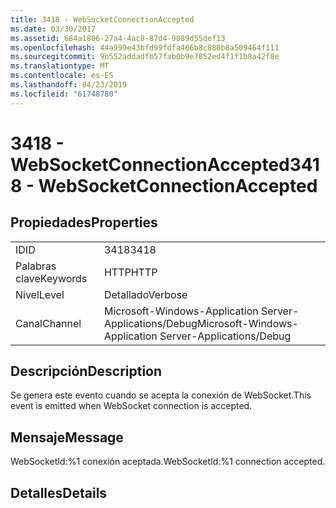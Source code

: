 ```yaml
---
title: 3418 - WebSocketConnectionAccepted
ms.date: 03/30/2017
ms.assetid: 684a1806-27a4-4ac8-87d4-9089d55def13
ms.openlocfilehash: 44a999e43bfd99fdfa466b8c880b8a509464f111
ms.sourcegitcommit: 9b552addadfb57fab0b9e7852ed4f1f1b8a42f8e
ms.translationtype: MT
ms.contentlocale: es-ES
ms.lasthandoff: 04/23/2019
ms.locfileid: "61748780"
---
```

# <a name="3418---websocketconnectionaccepted"></a><span data-ttu-id="7cc53-102">3418 - WebSocketConnectionAccepted</span><span class="sxs-lookup"><span data-stu-id="7cc53-102">3418 - WebSocketConnectionAccepted</span></span>
## <a name="properties"></a><span data-ttu-id="7cc53-103">Propiedades</span><span class="sxs-lookup"><span data-stu-id="7cc53-103">Properties</span></span>  
  
|||  
|-|-|  
|<span data-ttu-id="7cc53-104">ID</span><span class="sxs-lookup"><span data-stu-id="7cc53-104">ID</span></span>|<span data-ttu-id="7cc53-105">3418</span><span class="sxs-lookup"><span data-stu-id="7cc53-105">3418</span></span>|  
|<span data-ttu-id="7cc53-106">Palabras clave</span><span class="sxs-lookup"><span data-stu-id="7cc53-106">Keywords</span></span>|<span data-ttu-id="7cc53-107">HTTP</span><span class="sxs-lookup"><span data-stu-id="7cc53-107">HTTP</span></span>|  
|<span data-ttu-id="7cc53-108">Nivel</span><span class="sxs-lookup"><span data-stu-id="7cc53-108">Level</span></span>|<span data-ttu-id="7cc53-109">Detallado</span><span class="sxs-lookup"><span data-stu-id="7cc53-109">Verbose</span></span>|  
|<span data-ttu-id="7cc53-110">Canal</span><span class="sxs-lookup"><span data-stu-id="7cc53-110">Channel</span></span>|<span data-ttu-id="7cc53-111">Microsoft-Windows-Application Server-Applications/Debug</span><span class="sxs-lookup"><span data-stu-id="7cc53-111">Microsoft-Windows-Application Server-Applications/Debug</span></span>|  
  
## <a name="description"></a><span data-ttu-id="7cc53-112">Descripción</span><span class="sxs-lookup"><span data-stu-id="7cc53-112">Description</span></span>  
 <span data-ttu-id="7cc53-113">Se genera este evento cuando se acepta la conexión de WebSocket.</span><span class="sxs-lookup"><span data-stu-id="7cc53-113">This event is emitted when WebSocket connection is accepted.</span></span>  
  
## <a name="message"></a><span data-ttu-id="7cc53-114">Mensaje</span><span class="sxs-lookup"><span data-stu-id="7cc53-114">Message</span></span>  
 <span data-ttu-id="7cc53-115">WebSocketId:%1 conexión aceptada.</span><span class="sxs-lookup"><span data-stu-id="7cc53-115">WebSocketId:%1 connection accepted.</span></span>  
  
## <a name="details"></a><span data-ttu-id="7cc53-116">Detalles</span><span class="sxs-lookup"><span data-stu-id="7cc53-116">Details</span></span>
